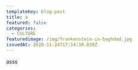 ```yaml
---
templateKey: blog-post
title: a
featured: false
categories:
  - CULTURE
featuredimage: /img/frankenstein-in-baghdad.jpg
issuedAt: 2020-11-24T17:14:30.839Z
---
```

asss